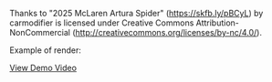 Thanks to "2025 McLaren Artura Spider" (https://skfb.ly/pBCyL) by carmodifier is licensed under Creative Commons Attribution-NonCommercial (http://creativecommons.org/licenses/by-nc/4.0/).

Example of render:

[View Demo Video](./example/Screen%20Recording%202568-09-30%20at%2000.48.57.mov)
